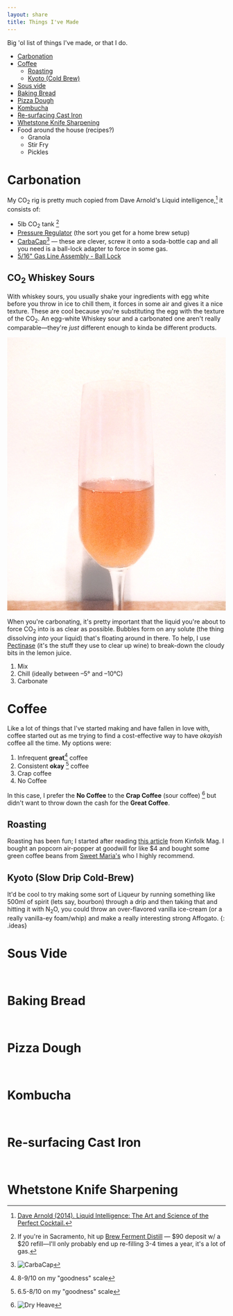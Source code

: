 ```yaml
---
layout: share
title: Things I've Made
---
```


Big 'ol list of things I've made, or that I do. 

* [Carbonation](#carbonation)
* [Coffee](#coffee)
    - [Roasting](#roasting)
    - [Kyoto (Cold Brew)](#kyoto-slow-drip-cold-brew)
* [Sous vide](#sous-vide)
* [Baking Bread](#baking-bread)
* [Pizza Dough](#pizza-dough)
* [Kombucha](#kombucha)
* [Re-surfacing Cast Iron](#re-surfacing-cast-iron)
* [Whetstone Knife Sharpening](#whetstone-knife-sharpening)
* Food around the house (recipes?)
    - Granola
    - Stir Fry
    - Pickles


# Carbonation


My CO<sub>2</sub> rig is pretty much copied from Dave Arnold's Liquid intelligence,[^1] it consists of:

* 5lb CO<sub>2</sub> tank [^2]
* [Pressure Regulator](http://amzn.to/1UB61fL) (the sort you get for a home brew setup)
* [CarbaCap](http://amzn.to/1UB4XID)[^3] — these are clever, screw it onto a soda-bottle cap and all you need is a ball-lock adapter to force in some gas.
* [5/16" Gas Line Assembly - Ball Lock](http://amzn.to/1UB5TNh)

## CO<sub>2</sub> Whiskey Sours

With whiskey sours, you usually shake your ingredients with egg white before you throw in ice to chill them, it forces in some air and gives it a nice texture. These are cool because you're substituting the egg with the texture of the CO<sub>2</sub>. An egg-white Whiskey sour and a carbonated one aren't really comparable—they're _just_ different enough to kinda be different products. 

![CO<sub>2</sub> Whiskey Sour in a champagne flute](/images/share/Asset.jpg)

When you're carbonating, it's pretty important that the liquid you're about to force CO<sub>2</sub> into is as clear as possible. Bubbles form on any solute (the thing dissolving _into_ your liquid) that's floating around in there. To help, I use [Pectinase](http://amzn.to/2665YAz) (it's the stuff they use to clear up wine) to break-down the cloudy bits in the lemon juice.

1. Mix
2. Chill (ideally between –5° and –10°C)
3. Carbonate

# Coffee   
Like a lot of things that I've started making and have fallen in love with, coffee started out as me trying to find a cost-effective way to have _okayish_ coffee all the time. My options were:

1. Infrequent __great__[^4] coffee
2. Consistent __okay__ [^5] coffee
3. Crap coffee
4. No Coffee

In this case, I prefer the __No Coffee__ to the __Crap Coffee__ (sour coffee) [^6] but didn't want to throw down the cash for the __Great Coffee__.  

## Roasting

Roasting has been fun; I started after reading [this article](http://www.kinfolk.com/home-roasting-coffee/) from Kinfolk Mag. I bought an popcorn air-popper at goodwill for like $4 and bought some green coffee beans from [Sweet Maria's](https://www.sweetmarias.com/) who I highly recommend. 

## Kyoto (Slow Drip Cold-Brew)

It'd be cool to try making some sort of Liqueur by running something like 500ml of spirit (lets say, bourbon) through a drip and then taking that and hitting it with N<sub>2</sub>O, you could throw an over-flavored vanilla ice-cream (or a really vanilla-ey foam/whip) and make a really interesting strong Affogato.
{: .ideas}

# Sous Vide

<br>

# Baking Bread

<br>

# Pizza Dough
<br>

# Kombucha  
<br>

# Re-surfacing Cast Iron
<br>

# Whetstone Knife Sharpening

[^1]: [Dave Arnold (2014). Liquid Intelligence: The Art and Science of the Perfect Cocktail.](http://amzn.to/1UB4M05)
[^2]: If you're in Sacramento, hit up [Brew Ferment Distill](http://brewfermentdistill.com/) — $90 deposit w/ a $20 refill—I'll only probably end up re-filling 3-4 times a year, it's a lot of gas.
[^3]: ![CarbaCap](https://images-na.ssl-images-amazon.com/images/I/710crZ58aiL._SL1500_.jpg)
[^4]: 8-9/10 on my "goodness" scale
[^5]: 6.5-8/10 on my "goodness" scale
[^6]: ![Dry Heave](https://dl.dropboxusercontent.com/s/4bx36cw1hjhz3i3/dry-heave-o.gif)